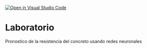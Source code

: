 [![Open in Visual Studio Code](https://classroom.github.com/assets/open-in-vscode-c66648af7eb3fe8bc4f294546bfd86ef473780cde1dea487d3c4ff354943c9ae.svg)](https://classroom.github.com/online_ide?assignment_repo_id=9473628&assignment_repo_type=AssignmentRepo)
# Laboratorio
Pronostico de la resistencia del concreto usando redes neuronales
